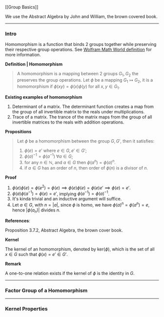 [[Group Basics]]

We use the Abstract Algebra by John and William, the brown covered book. 

---
### **Intro**

Homomorphism is a function that binds 2 groups together while preserving their respective group operations. See [Wolfram Math World definition](https://mathworld.wolfram.com/GroupHomomorphism.html) for more information. 

**Definition | Homomorphism**

> A homomorphism is a mapping between 2 groups $G_1, G_2$ the preserves the group operations. Let $\phi$ be a mapping $G_1\mapsto G_2$, it is a homomorphism if $\phi(xy) = \phi(x)\phi(y)$ for all $x,y\in G_1$. 

**Existing examples of homomorphism**
1. Determinant of a matrix. The determinant function creates a map from the group of all invertible matrix to the reals under multiplications.
2. Trace of a matrix. The trance of the matrix maps from the group of all invertible matrices to the reals with addition operations. 

**Propositions**
> Let $\phi$ be a homomorphism between the group $G, G'$, then it satisfies: 
> 1. $\phi(e) = e'$ where $e\in G, e'\in G'$;
> 2. $\phi(a)^{-1} = \phi(a^{-1}) \; \forall a \in G$;
> 3. for any $n\in \mathbb N$, and $a\in G$ then $\phi(a^n)=\phi(a)^n$. 
> 4. if $a\in G$ has an order of $n$, then order of $\phi(n)$ is a divisor of $n$. 

**Proof**
1. $\phi(e)\phi(e) = \phi(e^2) =\phi(e)\implies \phi(e)\phi(e) = \phi(e)e' \implies \phi(e) = e'$.
2. $\phi(a)\phi(a^{-1}) = \phi(e) = e'$, implying $\phi(a^{-1}) = \phi(a)^{-1}$. 
3. It's kinda trivial and an inductive argument will suffice.
4. Let $a\in G$, with $n = |a|$, since $\phi$ is homo, we have $\phi(a)^n = \phi(a^n) = e$, hence $|\phi(a_n)|$ divides $n$.

**References**:

Proposition 3.7.2, Abstract Algebra, the brown cover book. 

**Kernel**

The kernel of an homomorphism, denoted by $\text{ker}(\phi)$, which is the set of all $x\in G$ such that $\phi(x) = e'\in G'$. 

**Remark**

A one-to-one relation exists if the kernel of  $\phi$ is the identity in $G$. 


----
### **Factor Group of a Homomorphism**



---
### **Kernel Properties**




